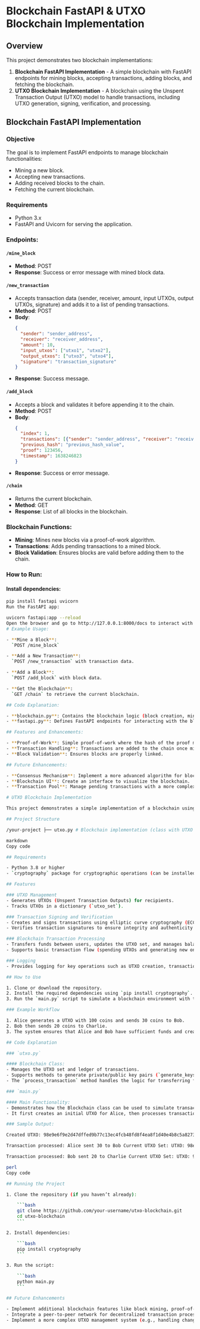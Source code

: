 # Blockchain FastAPI & UTXO Blockchain Implementation

## Overview
This project demonstrates two blockchain implementations:

1. **Blockchain FastAPI Implementation** - A simple blockchain with FastAPI endpoints for mining blocks, accepting transactions, adding blocks, and fetching the blockchain.
2. **UTXO Blockchain Implementation** - A blockchain using the Unspent Transaction Output (UTXO) model to handle transactions, including UTXO generation, signing, verification, and processing.

## Blockchain FastAPI Implementation

### Objective
The goal is to implement FastAPI endpoints to manage blockchain functionalities:

- Mining a new block.
- Accepting new transactions.
- Adding received blocks to the chain.
- Fetching the current blockchain.

### Requirements
- Python 3.x
- FastAPI and Uvicorn for serving the application.

### Endpoints:

#### `/mine_block`
- **Method**: POST
- **Response**: Success or error message with mined block data.

#### `/new_transaction`
- Accepts transaction data (sender, receiver, amount, input UTXOs, output UTXOs, signature) and adds it to a list of pending transactions.
- **Method**: POST
- **Body**:
    ```json
    {
      "sender": "sender_address",
      "receiver": "receiver_address",
      "amount": 10,
      "input_utxos": ["utxo1", "utxo2"],
      "output_utxos": ["utxo3", "utxo4"],
      "signature": "transaction_signature"
    }
    ```
- **Response**: Success message.

#### `/add_block`
- Accepts a block and validates it before appending it to the chain.
- **Method**: POST
- **Body**:
    ```json
    {
      "index": 1,
      "transactions": [{"sender": "sender_address", "receiver": "receiver_address", "amount": 10}],
      "previous_hash": "previous_hash_value",
      "proof": 123456,
      "timestamp": 1638246823
    }
    ```
- **Response**: Success or error message.

#### `/chain`
- Returns the current blockchain.
- **Method**: GET
- **Response**: List of all blocks in the blockchain.

### Blockchain Functions:
- **Mining**: Mines new blocks via a proof-of-work algorithm.
- **Transactions**: Adds pending transactions to a mined block.
- **Block Validation**: Ensures blocks are valid before adding them to the chain.

### How to Run:

#### Install dependencies:
```bash
pip install fastapi uvicorn
Run the FastAPI app:

uvicorn fastapi:app --reload
Open the browser and go to http://127.0.0.1:8000/docs to interact with the API using Swagger UI.
# Example Usage:

- **Mine a Block**:  
  `POST /mine_block`

- **Add a New Transaction**:  
  `POST /new_transaction` with transaction data.

- **Add a Block**:  
  `POST /add_block` with block data.

- **Get the Blockchain**:  
  `GET /chain` to retrieve the current blockchain.

## Code Explanation:

- **blockchain.py**: Contains the blockchain logic (block creation, mining, transactions).
- **fastapi.py**: Defines FastAPI endpoints for interacting with the blockchain.

## Features and Enhancements:

- **Proof-of-Work**: Simple proof-of-work where the hash of the proof must start with a "0".
- **Transaction Handling**: Transactions are added to the chain once mined.
- **Block Validation**: Ensures blocks are properly linked.

## Future Enhancements:

- **Consensus Mechanism**: Implement a more advanced algorithm for block validation across multiple nodes.
- **Blockchain UI**: Create an interface to visualize the blockchain.
- **Transaction Pool**: Manage pending transactions with a more complex system.

# UTXO Blockchain Implementation

This project demonstrates a simple implementation of a blockchain using UTXO (Unspent Transaction Output) models to manage transactions. It provides functionality for creating UTXOs, signing and verifying transactions, and processing transactions between users.

## Project Structure

/your-project ├── utxo.py # Blockchain implementation (class with UTXO management and transaction processing) └── main.py # Script to run the blockchain example with Alice, Bob, and Charlie

markdown
Copy code

## Requirements

- Python 3.8 or higher
- `cryptography` package for cryptographic operations (can be installed via `pip install cryptography`)

## Features

### UTXO Management
- Generates UTXOs (Unspent Transaction Outputs) for recipients.
- Tracks UTXOs in a dictionary (`utxo_set`).

### Transaction Signing and Verification
- Creates and signs transactions using elliptic curve cryptography (ECC).
- Verifies transaction signatures to ensure integrity and authenticity.

### Blockchain Transaction Processing
- Transfers funds between users, updates the UTXO set, and manages balances.
- Supports basic transaction flow (spending UTXOs and generating new ones).

### Logging
- Provides logging for key operations such as UTXO creation, transaction processing, and errors.

## How to Use

1. Clone or download the repository.
2. Install the required dependencies using `pip install cryptography`.
3. Run the `main.py` script to simulate a blockchain environment with transactions between Alice, Bob, and Charlie.

### Example Workflow

1. Alice generates a UTXO with 100 coins and sends 30 coins to Bob.
2. Bob then sends 20 coins to Charlie.
3. The system ensures that Alice and Bob have sufficient funds and creates new UTXOs accordingly.

## Code Explanation

### `utxo.py`

#### Blockchain Class:
- Manages the UTXO set and ledger of transactions.
- Supports methods to generate private/public key pairs (`generate_keys`), create new UTXOs (`create_utxo`), sign transactions (`sign_transaction`), and verify transactions (`verify_transaction`).
- The `process_transaction` method handles the logic for transferring funds, verifying the transaction, and updating the UTXO set.

### `main.py`

#### Main Functionality:
- Demonstrates how the Blockchain class can be used to simulate transactions between Alice, Bob, and Charlie.
- It first creates an initial UTXO for Alice, then processes transactions between users, printing the UTXO set at each stage.

### Sample Output:

Created UTXO: 98e9e6f9e2d47dffed9b77c13ec4fcb48fd8f4ea8f1d40e4b8c5a8273952ba76 for Alice with amount 100 Current UTXO Set: UTXO: 98e9e6f9e2d47dffed9b77c13ec4fcb48fd8f4ea8f1d40e4b8c5a8273952ba76, Amount: 100, Recipient: Alice

Transaction processed: Alice sent 30 to Bob Current UTXO Set: UTXO: 98e9e6f9e2d47dffed9b77c13ec4fcb48fd8f4ea8f1d40e4b8c5a8273952ba76, Amount: 70, Recipient: Alice UTXO: 1284c11c42380f29f9cde543a2e31f2e3a98842a4a2633d66b4b70f94d6b0f52, Amount: 30, Recipient: Bob

Transaction processed: Bob sent 20 to Charlie Current UTXO Set: UTXO: 98e9e6f9e2d47dffed9b77c13ec4fcb48fd8f4ea8f1d40e4b8c5a8273952ba76, Amount: 70, Recipient: Alice UTXO: 1284c11c42380f29f9cde543a2e31f2e3a98842a4a2633d66b4b70f94d6b0f52, Amount: 10, Recipient: Bob UTXO: b3f3ac98fca1a50dbf9cf1e0cf30be51b25f62a7b923d1be328c82a6c498e7a9, Amount: 20, Recipient: Charlie

perl
Copy code

## Running the Project

1. Clone the repository (if you haven’t already):

    ```bash
    git clone https://github.com/your-username/utxo-blockchain.git
    cd utxo-blockchain
    ```

2. Install dependencies:

    ```bash
    pip install cryptography
    ```

3. Run the script:

    ```bash
    python main.py
    ```

## Future Enhancements

- Implement additional blockchain features like block mining, proof-of-work, and block validation.
- Integrate a peer-to-peer network for decentralized transaction processing.
- Implement a more complex UTXO management system (e.g., handling change and more granular transaction outputs).

